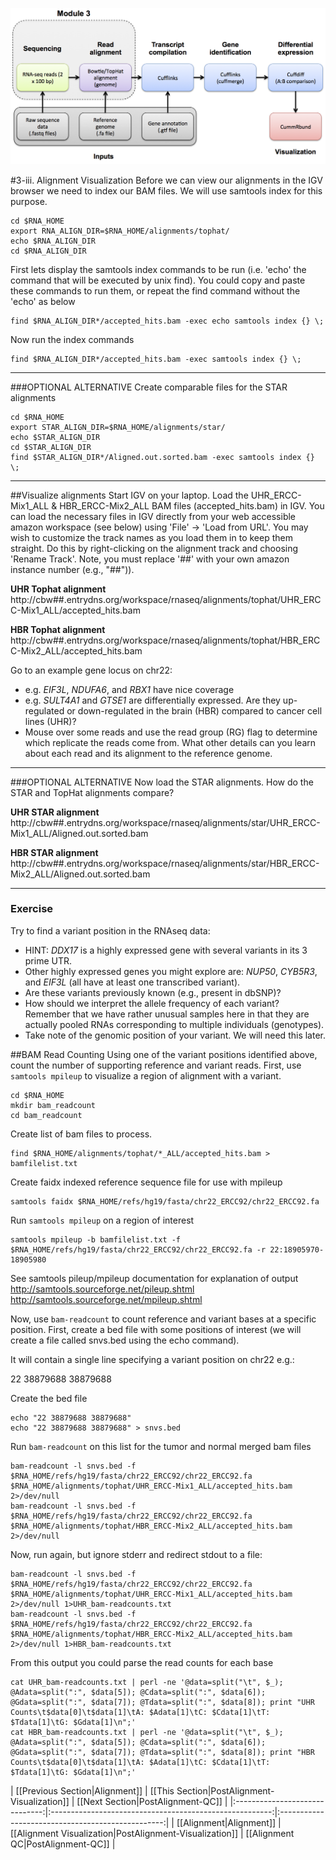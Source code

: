 ![RNA-seq Flowchart - Module 3](Images/RNA-seq_Flowchart3.png)

#3-iii. Alignment Visualization
Before we can view our alignments in the IGV browser we need to index our BAM files.  We will use samtools index for this purpose.

	cd $RNA_HOME
	export RNA_ALIGN_DIR=$RNA_HOME/alignments/tophat/
	echo $RNA_ALIGN_DIR
	cd $RNA_ALIGN_DIR
	
First lets display the samtools index commands to be run (i.e. 'echo' the command that will be executed by unix find). You could copy and paste these commands to run them, or repeat the find command without the 'echo' as below

	find $RNA_ALIGN_DIR*/accepted_hits.bam -exec echo samtools index {} \;
	        
Now run the index commands

	find $RNA_ALIGN_DIR*/accepted_hits.bam -exec samtools index {} \;

---
###OPTIONAL ALTERNATIVE
Create comparable files for the STAR alignments

	cd $RNA_HOME
	export STAR_ALIGN_DIR=$RNA_HOME/alignments/star/
	echo $STAR_ALIGN_DIR
	cd $STAR_ALIGN_DIR
	find $STAR_ALIGN_DIR*/Aligned.out.sorted.bam -exec samtools index {} \;
---

##Visualize alignments
Start IGV on your laptop. Load the UHR_ERCC-Mix1_ALL & HBR_ERCC-Mix2_ALL BAM files (accepted_hits.bam) in IGV. You can load the necessary files in IGV directly from your web accessible amazon workspace (see below) using 'File' -> 'Load from URL'. You may wish to customize the track names as you load them in to keep them straight. Do this by right-clicking on the alignment track and choosing 'Rename Track'. Note, you must replace '##' with your own amazon instance number (e.g., "##")).

**UHR Tophat alignment**
http://cbw##.entrydns.org/workspace/rnaseq/alignments/tophat/UHR_ERCC-Mix1_ALL/accepted_hits.bam

**HBR Tophat alignment**
http://cbw##.entrydns.org/workspace/rnaseq/alignments/tophat/HBR_ERCC-Mix2_ALL/accepted_hits.bam

Go to an example gene locus on chr22:
- e.g. *EIF3L*, *NDUFA6*, and *RBX1* have nice coverage
- e.g. *SULT4A1* and *GTSE1* are differentially expressed. Are they up-regulated or down-regulated in the brain (HBR) compared to cancer cell lines (UHR)?
- Mouse over some reads and use the read group (RG) flag to determine which replicate the reads come from. What other details can you learn about each read and its alignment to the reference genome.

---
###OPTIONAL ALTERNATIVE
Now load the STAR alignments. How do the STAR and TopHat alignments compare?

**UHR STAR alignment**
http://cbw##.entrydns.org/workspace/rnaseq/alignments/star/UHR_ERCC-Mix1_ALL/Aligned.out.sorted.bam

**HBR STAR alignment**
http://cbw##.entrydns.org/workspace/rnaseq/alignments/star/HBR_ERCC-Mix2_ALL/Aligned.out.sorted.bam

---

### Exercise
Try to find a variant position in the RNAseq data:  
- HINT: *DDX17* is a highly expressed gene with several variants in its 3 prime UTR.  
- Other highly expressed genes you might explore are: *NUP50*, *CYB5R3*, and *EIF3L* (all have at least one transcribed variant).  
- Are these variants previously known (e.g., present in dbSNP)?    
- How should we interpret the allele frequency of each variant?  Remember that we have rather unusual samples here in that they are actually pooled RNAs corresponding to multiple individuals (genotypes).
- Take note of the genomic position of your variant. We will need this later.  
	
##BAM Read Counting
Using one of the variant positions identified above, count the number of supporting reference and variant reads. 
First, use `samtools mpileup` to visualize a region of alignment with a variant.

	cd $RNA_HOME
	mkdir bam_readcount
	cd bam_readcount
	
Create list of bam files to process.

	find $RNA_HOME/alignments/tophat/*_ALL/accepted_hits.bam > bamfilelist.txt
	
Create faidx indexed reference sequence file for use with mpileup

	samtools faidx $RNA_HOME/refs/hg19/fasta/chr22_ERCC92/chr22_ERCC92.fa
	
Run `samtools mpileup` on a region of interest

	samtools mpileup -b bamfilelist.txt -f $RNA_HOME/refs/hg19/fasta/chr22_ERCC92/chr22_ERCC92.fa -r 22:18905970-18905980
	
See samtools pileup/mpileup documentation for explanation of output
 http://samtools.sourceforge.net/pileup.shtml
 http://samtools.sourceforge.net/mpileup.shtml
	
Now, use `bam-readcount` to count reference and variant bases at a specific position. 
First, create a bed file with some positions of interest (we will create a file called snvs.bed using the echo command). 

It will contain a single line specifying a variant position on chr22 e.g.:

22	38879688	38879688
	
Create the bed file

	echo "22 38879688 38879688"
	echo "22 38879688 38879688" > snvs.bed
	
Run `bam-readcount` on this list for the tumor and normal merged bam files

	bam-readcount -l snvs.bed -f $RNA_HOME/refs/hg19/fasta/chr22_ERCC92/chr22_ERCC92.fa $RNA_HOME/alignments/tophat/UHR_ERCC-Mix1_ALL/accepted_hits.bam 2>/dev/null
	bam-readcount -l snvs.bed -f $RNA_HOME/refs/hg19/fasta/chr22_ERCC92/chr22_ERCC92.fa $RNA_HOME/alignments/tophat/HBR_ERCC-Mix2_ALL/accepted_hits.bam 2>/dev/null

Now, run again, but ignore stderr and redirect stdout to a file:

	bam-readcount -l snvs.bed -f $RNA_HOME/refs/hg19/fasta/chr22_ERCC92/chr22_ERCC92.fa $RNA_HOME/alignments/tophat/UHR_ERCC-Mix1_ALL/accepted_hits.bam 2>/dev/null 1>UHR_bam-readcounts.txt
	bam-readcount -l snvs.bed -f $RNA_HOME/refs/hg19/fasta/chr22_ERCC92/chr22_ERCC92.fa $RNA_HOME/alignments/tophat/HBR_ERCC-Mix2_ALL/accepted_hits.bam 2>/dev/null 1>HBR_bam-readcounts.txt
	
From this output you could parse the read counts for each base

	cat UHR_bam-readcounts.txt | perl -ne '@data=split("\t", $_); @Adata=split(":", $data[5]); @Cdata=split(":", $data[6]); @Gdata=split(":", $data[7]); @Tdata=split(":", $data[8]); print "UHR Counts\t$data[0]\t$data[1]\tA: $Adata[1]\tC: $Cdata[1]\tT: $Tdata[1]\tG: $Gdata[1]\n";'
	cat HBR_bam-readcounts.txt | perl -ne '@data=split("\t", $_); @Adata=split(":", $data[5]); @Cdata=split(":", $data[6]); @Gdata=split(":", $data[7]); @Tdata=split(":", $data[8]); print "HBR Counts\t$data[0]\t$data[1]\tA: $Adata[1]\tC: $Cdata[1]\tT: $Tdata[1]\tG: $Gdata[1]\n";'


| [[Previous Section|Alignment]] | [[This Section|PostAlignment-Visualization]]            | [[Next Section|PostAlignment-QC]] |
|:------------------------------:|:-------------------------------------------------------:|:-------------------------------------------------:|
| [[Alignment|Alignment]]        | [[Alignment Visualization|PostAlignment-Visualization]] | [[Alignment QC|PostAlignment-QC]]      |
